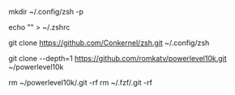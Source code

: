 mkdir ~/.config/zsh -p


echo "" > ~/.zshrc


git clone https://github.com/Conkernel/zsh.git ~/.config/zsh


git clone --depth=1 https://github.com/romkatv/powerlevel10k.git ~/powerlevel10k


rm ~/powerlevel10k/.git -rf
rm ~/.fzf/.git -rf